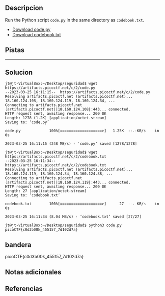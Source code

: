 ## Descripcion
Run the Python script `code.py` in the same directory as `codebook.txt`.

-   [Download code.py](https://artifacts.picoctf.net/c/2/code.py)
-   [Download codebook.txt](https://artifacts.picoctf.net/c/2/codebook.txt)

## Pistas 
****** 
## Solucion
```
jt@jt-VirtualBox:~/Desktop/seguridad$ wget https://artifacts.picoctf.net/c/2/code.py
--2023-03-25 16:11:15--  https://artifacts.picoctf.net/c/2/code.py
Resolving artifacts.picoctf.net (artifacts.picoctf.net)... 18.160.124.108, 18.160.124.119, 18.160.124.34, ...
Connecting to artifacts.picoctf.net (artifacts.picoctf.net)|18.160.124.108|:443... connected.
HTTP request sent, awaiting response... 200 OK
Length: 1278 (1.2K) [application/octet-stream]
Saving to: ‘code.py’

code.py             100%[===================>]   1.25K  --.-KB/s    in 0s      

2023-03-25 16:11:15 (248 MB/s) - ‘code.py’ saved [1278/1278]

jt@jt-VirtualBox:~/Desktop/seguridad$ wget https://artifacts.picoctf.net/c/2/codebook.txt
--2023-03-25 16:11:34--  https://artifacts.picoctf.net/c/2/codebook.txt
Resolving artifacts.picoctf.net (artifacts.picoctf.net)... 18.160.124.119, 18.160.124.34, 18.160.124.38, ...
Connecting to artifacts.picoctf.net (artifacts.picoctf.net)|18.160.124.119|:443... connected.
HTTP request sent, awaiting response... 200 OK
Length: 27 [application/octet-stream]
Saving to: ‘codebook.txt’

codebook.txt        100%[===================>]      27  --.-KB/s    in 0s      

2023-03-25 16:11:34 (8.04 MB/s) - ‘codebook.txt’ saved [27/27]

jt@jt-VirtualBox:~/Desktop/seguridad$ python3 code.py 
picoCTF{c0d3b00k_455157_7d102d7a}

```
## bandera
picoCTF{c0d3b00k_455157_7d102d7a}

## Notas adicionales 

## Referencias